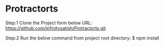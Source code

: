 # Protractorts

Step:1
Clone the Project form below URL:
https://github.com/infinitysatish/Protractorts.git


Step:2
Run the below command from project root directory:
$ npm install
